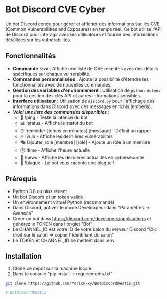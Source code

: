 # Bot Discord CVE Cyber

Un bot Discord conçu pour gérer et afficher des informations sur les CVE (Common Vulnerabilities and Exposures) en temps réel. Ce bot utilise l'API de Discord pour interagir avec les utilisateurs et fournir des informations détaillées sur les vulnérabilités.

## Fonctionnalités

- **Commande `!cve`** : Affiche une liste de CVE récentes avec des détails spécifiques sur chaque vulnérabilité.
- **Commandes personnalisées** : Ajoute la possibilité d'étendre les fonctionnalités avec de nouvelles commandes.
- **Gestion des variables d'environnement** : Utilisation de `python-dotenv` pour la gestion des clés API et autres informations sensibles.
- **Interface utilisateur** : Utilisation de `discord.py` pour l'affichage des informations dans Discord avec des messages enrichis (embeds).
- ***Voici une liste des commandes disponibles*** :
    - 🏓 !ping - Teste la latence du bot
    - 📊 !status - Affiche le statut du bot
    - ⏰ !reminder [temps en minutes] [message] - Définit un rappel
    - 🔥 !vuln - Affiche les dernières vulnérabilités
    - 🎭 !ajouter_role [membre] [role] - Ajoute un rôle à un membre
    - 🕒 !time - Affiche l'heure actuelle
    - 🔐 !news - Affiche les dernières actualités en cybersécurité
    - 🤡 !blague - Le bot vous raconte une blague !

## Prérequis

- Python 3.8 ou plus récent
- Un bot Discord et un token valide
- Un environnement virtuel Python (recommandé)
- Dans Discord, activez le mode Développeur dans "Paramètres -> Avancés"
- Creer un bot dans https://discord.com/developers/applications et générez le TOKEN dans l'onglet "Bot"
- Le CHANNEL_ID est votre ID de votre salon du serveur Discord "Clic droit sur le salon => copier l'identifiant du salon"
- Le TOKEN et CHANNEL_ID se mettent dans .env

## Installation

1. Clone ce dépôt sur ta machine locale :
2. Dans la console "pip install -r requirements.txt"

```bash
git clone https://github.com/Yorick-xy/BotDiscordDestis.git

# BotDiscordDestis
